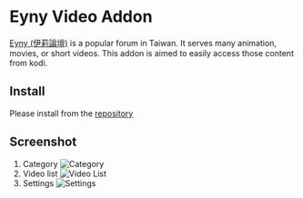 # Eyny Video Addon

[Eyny (伊莉論壇)](http://www.eyny.com) is a popular forum in Taiwan.
It serves many animation, movies, or short videos. This addon is aimed to easily
access those content from kodi.

## Install
Please install from the [repository](https://github.com/lydian/kodi_repository/raw/master/repository.lydian/repository.lydian.zip)

## Screenshot
1. Category
![](https://github.com/lydian/plugin.video.eyny/raw/master/resources/screenshot/category.png "Category")
2. Video list
![](https://github.com/lydian/plugin.video.eyny/raw/master/resources/screenshot/video_list.png "Video List")
3. Settings
![](https://github.com/lydian/plugin.video.eyny/raw/master/resources/screenshot/settings.png "Settings")


